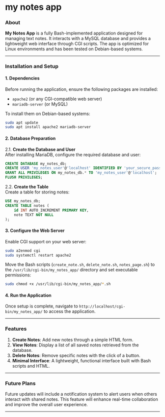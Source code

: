# my notes app


### About  
**My Notes App** is a fully Bash-implemented application designed for managing text notes. It interacts with a MySQL database and provides a lightweight web interface through CGI scripts. The app is optimized for Linux environments and has been tested on Debian-based systems.  

---

### Installation and Setup  

#### 1. **Dependencies**  
Before running the application, ensure the following packages are installed:  
- `apache2` (or any CGI-compatible web server)  
- `mariadb-server` (or MySQL)  

To install them on Debian-based systems:  
```bash  
sudo apt update  
sudo apt install apache2 mariadb-server  
```  

#### 2. **Database Preparation**  

2.1. **Create the Database and User**  
After installing MariaDB, configure the required database and user:  
```sql  
CREATE DATABASE my_notes_db;  
CREATE USER 'my_notes_user'@'localhost' IDENTIFIED BY 'your_secure_password';  
GRANT ALL PRIVILEGES ON my_notes_db.* TO 'my_notes_user'@'localhost';  
FLUSH PRIVILEGES;  
```  

2.2. **Create the Table**  
Create a table for storing notes:  
```sql  
USE my_notes_db;  
CREATE TABLE notes (  
    id INT AUTO_INCREMENT PRIMARY KEY,  
    note TEXT NOT NULL  
);  
```  

#### 3. **Configure the Web Server**  
Enable CGI support on your web server:  
```bash  
sudo a2enmod cgi  
sudo systemctl restart apache2  
```  
Move the Bash scripts (`create_note.sh`, `delete_note.sh`, `notes_page.sh`) to the `/usr/lib/cgi-bin/my_notes_app/` directory and set executable permissions:  
```bash  
sudo chmod +x /usr/lib/cgi-bin/my_notes_app/*.sh  
```  

#### 4. **Run the Application**  
Once setup is complete, navigate to `http://localhost/cgi-bin/my_notes_app/` to access the application.  

---

### Features  
1. **Create Notes**: Add new notes through a simple HTML form.  
2. **View Notes**: Display a list of all saved notes retrieved from the database.  
3. **Delete Notes**: Remove specific notes with the click of a button.  
4. **Minimal Interface**: A lightweight, functional interface built with Bash scripts and HTML.  

---

### Future Plans  
Future updates will include a notification system to alert users when others interact with shared notes. This feature will enhance real-time collaboration and improve the overall user experience.  

---  

